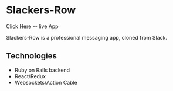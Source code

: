 # Slackers-Row

[Click Here](https://slackers-row.herokuapp.com/) -- live App

Slackers-Row is a professional messaging app, cloned from Slack. 

## Technologies 

* Ruby on Rails backend
* React/Redux
* Websockets/Action Cable
